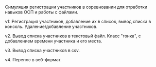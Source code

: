 Симуляция регистрации участников в соревновании для отработки навыков ООП и работы с файлами.

v1: Регистрация участников, добавление их в список, вывод списка в консоль. Удаление/добавление участников.

v2. Вывод списка участников в текстовый файл. Класс "гонка", с добавлением времени участника и его места.

v3. Вывод списка участников в csv.

v4. Перенос в веб-формат.